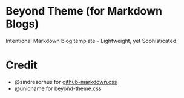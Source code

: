 # Beyond Theme (for Markdown Blogs)

Intentional Markdown blog template - Lightweight, yet Sophisticated. 

# Credit

- @sindresorhus for [github-markdown.css](https://github.com/sindresorhus/github-markdown-css)
- @uniqname for beyond-theme.css
